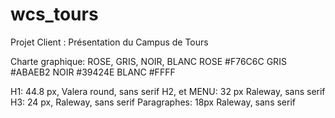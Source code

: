 # wcs_tours
Projet Client : Présentation du Campus de Tours

Charte graphique:
ROSE, GRIS, NOIR, BLANC
ROSE #F76C6C
GRIS #ABAEB2
NOIR #39424E
BLANC #FFFF
 
H1: 44.8 px, Valera round, sans serif
H2, et MENU: 32 px Raleway, sans serif
H3: 24 px, Raleway, sans serif
Paragraphes: 18px Raleway, sans serif
